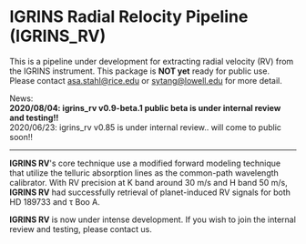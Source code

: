 # IGRINS Radial Relocity Pipeline (IGRINS_RV)

This is a pipeline under development for extracting radial velocity (RV) from the IGRINS instrument.
This package is **NOT yet** ready for public use.
Please contact asa.stahl@rice.edu or sytang@lowell.edu for more detail.

News:\
**2020/08/04: igrins_rv v0.9-beta.1 public beta is under internal review and testing!!**\
2020/06/23: igrins_rv v0.85 is under internal review.. will come to public soon!!

***

**IGRINS RV**'s core technique use a modified forward modeling technique that utilize the telluric absorption lines as the common-path wavelength calibrator. With RV precision at K band around 30 m/s and H band 50 m/s, **IGRINS RV** had successfully retrieval of planet-induced RV signals for both HD 189733 and &tau; Boo A.

**IGRINS RV** is now under intense development. If you wish to join the internal review and testing, please contact us.
